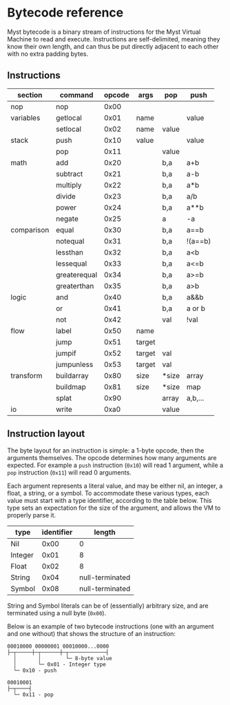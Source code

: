 # Bytecode reference

Myst bytecode is a binary stream of instructions for the Myst Virtual Machine to read and execute. Instructions are self-delimited, meaning they know their own length, and can thus be put directly adjacent to each other with no extra padding bytes.


## Instructions

|  section   |   command    | opcode |  args  |  pop  |   push  |
|------------|--------------|--------|--------|-------|---------|
| nop        | nop          | 0x00   |        |       |         |
| variables  | getlocal     | 0x01   | name   |       | value   |
|            | setlocal     | 0x02   | name   | value |         |
| stack      | push         | 0x10   | value  |       | value   |
|            | pop          | 0x11   |        | value |         |
| math       | add          | 0x20   |        | b,a   | a+b     |
|            | subtract     | 0x21   |        | b,a   | a-b     |
|            | multiply     | 0x22   |        | b,a   | a*b     |
|            | divide       | 0x23   |        | b,a   | a/b     |
|            | power        | 0x24   |        | b,a   | a**b    |
|            | negate       | 0x25   |        | a     | -a      |
| comparison | equal        | 0x30   |        | b,a   | a==b    |
|            | notequal     | 0x31   |        | b,a   | !(a==b) |
|            | lessthan     | 0x32   |        | b,a   | a<b     |
|            | lessequal    | 0x33   |        | b,a   | a<=b    |
|            | greaterequal | 0x34   |        | b,a   | a>=b    |
|            | greaterthan  | 0x35   |        | b,a   | a>b     |
| logic      | and          | 0x40   |        | b,a   | a&&b    |
|            | or           | 0x41   |        | b,a   | a or b  |
|            | not          | 0x42   |        | val   | !val    |
| flow       | label        | 0x50   | name   |       |         |
|            | jump         | 0x51   | target |       |         |
|            | jumpif       | 0x52   | target | val   |         |
|            | jumpunless   | 0x53   | target | val   |         |
| transform  | buildarray   | 0x80   | size   | *size | array   |
|            | buildmap     | 0x81   | size   | *size | map     |
|            | splat        | 0x90   |        | array | a,b,... |
| io         | write        | 0xa0   |        | value |         |


## Instruction layout

The byte layout for an instruction is simple: a 1-byte opcode, then the arguments themselves. The opcode determines how many arguments are expected. For example a `push` instruction (`0x10`) will read 1 argument, while a `pop` instruction (`0x11`) will read 0 arguments.

Each argument represents a literal value, and may be either nil, an integer, a float, a string, or a symbol. To accommodate these various types, each value must start with a type identifier, according to the table below. This type sets an expectation for the size of the argument, and allows the VM to properly parse it.

|   type  | identifier |      length     |
| ------- | ---------- | --------------- |
| Nil     | 0x00       | 0               |
| Integer | 0x01       | 8               |
| Float   | 0x02       | 8               |
| String  | 0x04       | null-terminated |
| Symbol  | 0x08       | null-terminated |

String and Symbol literals can be of (essentially) arbitrary size, and are terminated using a null byte (`0x00`).

Below is an example of two bytecode instructions (one with an argument and one without) that shows the structure of an instruction:

```
00010000 00000001 00010000...0000
├─┬─────┼─┬──────┼─┬────────────┤
  │       │        └─ 8-byte value
  │       └─ 0x01 - Integer type
  └─ 0x10 - push

00010001
├─┬────┤
  └─ 0x11 - pop
```

